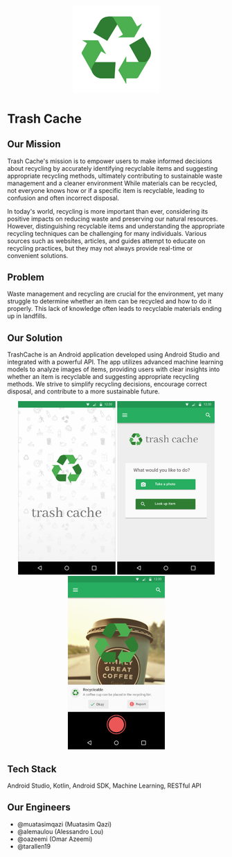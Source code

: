 
<p align="center">
    <img src="./prototype/logos/logo_icon_large.svg" width="40%">
</p>

# Trash Cache
## Our Mission
Trash Cache's mission is to empower users to make informed decisions about recycling by accurately identifying recyclable items and suggesting appropriate recycling methods, ultimately contributing to sustainable waste management and a cleaner environment While materials can be recycled, not everyone knows how or if a specific item is recyclable, leading to confusion and often incorrect disposal.

In today's world, recycling is more important than ever, considering its positive impacts on reducing waste and preserving our natural resources. However, distinguishing recyclable items and understanding the appropriate recycling techniques can be challenging for many individuals. Various sources such as websites, articles, and guides attempt to educate on recycling practices, but they may not always provide real-time or convenient solutions.

## Problem
Waste management and recycling are crucial for the environment, yet many struggle to determine whether an item can be recycled and how to do it properly. This lack of knowledge often leads to recyclable materials ending up in landfills.

## Our Solution
TrashCache is an Android application developed using Android Studio and integrated with a powerful API. The app utilizes advanced machine learning models to analyze images of items, providing users with clear insights into whether an item is recyclable and suggesting appropriate recycling methods. We strive to simplify recycling decisions, encourage correct disposal, and contribute to a more sustainable future.

<p align="center">
    <img src="https://github.com/oazeemi/TrashCache/blob/master/prototype/screenshots/Launch%20Screen.png?raw=true" height="400px">   
    <img src="https://github.com/oazeemi/TrashCache/blob/master/prototype/screenshots/Main%20Choice%20Page.png?raw=true" height="400px">
    <img src="https://github.com/oazeemi/TrashCache/blob/master/prototype/screenshots/Item-Check.png?raw=true" height="400px">
</p>

## Tech Stack
Android Studio, Kotlin, Android SDK, Machine Learning, RESTful API

## Our Engineers
- @muatasimqazi (Muatasim Qazi)
- @alemaulou (Alessandro Lou)
- @oazeemi (Omar Azeemi)
- @tarallen19

